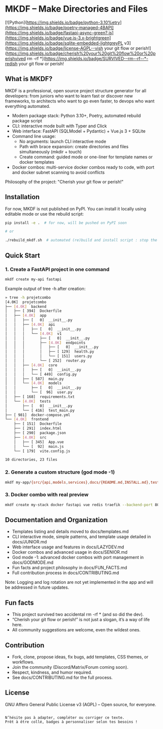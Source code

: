 # MKDF – Make Directories and Files

[![Python](https://img.shields.io/badge/python-3.10%etry](https://img.shields.io/badge/poetry-managed-4BAPI](https://img.shields.io/badge/fastapi-async-green?.js](https://img.shields.io/badge/vue.js-3.x-brightgreen](https://img.shields.io/badge/sqlite-embedded-lightgreyPL v3](https://img.shields.io/badge/license-AGPL--vish your git flow or perish!](https://img.shields.io/badge/cherish%20your%20git%20flow%20or%20perishvived rm -rf *](https://img.shields.io/badge/SURVIVED--rm--rf--*-redish your git flow or perish!

## What is MKDF?

MKDF is a professional, open source project structure generator for all developers: from juniors who want to learn fast or discover new frameworks, to architects who want to go even faster, to devops who want everything automated.

- Modern package stack: Python 3.10+, Poetry, automated rebuild package script
- CLI: interactive mode built with Typer and Click
- Web interface: FastAPI (SQLModel + Pydantic) + Vue.js 3 + SQLite
- Command line usage:
  - No arguments: launch CLI interactive mode
  - Path with brace expansion: create directories and files simultaneously (mkdir + touch)
  - Create command: guided mode or one-liner for template names or docker templates
- Docker combos: multi-service docker combos ready to code, with port and docker subnet scanning to avoid conflicts

Philosophy of the project: "Cherish your git flow or perish!"

## Installation

For now, MKDF is not published on PyPI. You can install it locally using editable mode or use the rebuild script:

```bash
pip install -e .  # for now, will be pushed on PyPI soon

# or

./rebuild_mkdf.sh  # automated (re)build and install script : stop the webserver if active first, (re)build package, ask if webserver has to be restart
```

## Quick Start

### 1. Create a FastAPI project in one command

```bash
mkdf create my-api fastapi
```

Example output of tree -h after creation:

```bash
» tree -h projetcombo
[4.0K]  projetcombo
├── [4.0K]  backend
│   ├── [ 394]  Dockerfile
│   ├── [4.0K]  app
│   │   ├── [   0]  __init__.py
│   │   ├── [4.0K]  api
│   │   │   ├── [   0]  __init__.py
│   │   │   └── [4.0K]  v1
│   │   │       ├── [   0]  __init__.py
│   │   │       ├── [4.0K]  endpoints
│   │   │       │   ├── [   0]  __init__.py
│   │   │       │   ├── [ 129]  health.py
│   │   │       │   └── [ 151]  users.py
│   │   │       └── [ 252]  router.py
│   │   ├── [4.0K]  core
│   │   │   ├── [   0]  __init__.py
│   │   │   └── [ 449]  config.py
│   │   ├── [ 587]  main.py
│   │   └── [4.0K]  models
│   │       ├── [   0]  __init__.py
│   │       └── [  96]  user.py
│   ├── [ 168]  requirements.txt
│   └── [4.0K]  tests
│       ├── [   0]  __init__.py
│       └── [ 416]  test_main.py
├── [ 981]  docker-compose.yml
└── [4.0K]  frontend
    ├── [ 151]  Dockerfile
    ├── [ 291]  index.html
    ├── [ 290]  package.json
    ├── [4.0K]  src
    │   ├── [ 345]  App.vue
    │   └── [  92]  main.js
    └── [ 179]  vite.config.js

10 directories, 23 files
```

### 2. Generate a custom structure (god mode -1)

```bash
mkdf my-app/{src/{api,models,services},docs/{README.md,INSTALL.md},tests/test_api.py,.env}
```

### 3. Docker combo with real preview

```bash
mkdf create my-stack docker fastapi vue redis traefik --backend-port 8080 --frontend-port 3000
```

## Documentation and Organization

- Templates listing and details moved to docs/templates.md
- CLI interactive mode, simple patterns, and template usage detailed in docs/JUNIOR.md
- Web interface usage and features in docs/LAZYDEV.md
- Docker combos and advanced usage in docs/SENIOR.md
- God mode -1: advanced docker combos with port management in docs/GODMODE.md
- Fun facts and project philosophy in docs/FUN_FACTS.md
- Full contribution process in docs/CONTRIBUTING.md

Note: Logging and log rotation are not yet implemented in the app and will be addressed in future updates.

## Fun facts

- This project survived two accidental rm -rf * (and so did the dev).
- “Cherish your git flow or perish!” is not just a slogan, it’s a way of life here.
- All community suggestions are welcome, even the wildest ones.

## Contribution

- Fork, clone, propose ideas, fix bugs, add templates, CSS themes, or workflows.
- Join the community (Discord/Matrix/Forum coming soon).
- Respect, kindness, and humor required.
- See docs/CONTRIBUTING.md for the full process.

## License

GNU Affero General Public License v3 (AGPL) – Open source, for everyone.

```

N’hésite pas à adapter, compléter ou corriger ce texte.  
Prêt à être collé, badges à personnaliser selon tes besoins !
